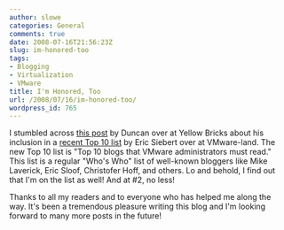 ```yaml
---
author: slowe
categories: General
comments: true
date: 2008-07-16T21:56:23Z
slug: im-honored-too
tags:
- Blogging
- Virtualization
- VMware
title: I'm Honored, Too
url: /2008/07/16/im-honored-too/
wordpress_id: 765
---
```


I stumbled across [this post](http://www.yellow-bricks.com/2008/07/15/im-honored/) by Duncan over at Yellow Bricks about his inclusion in a [recent Top 10 list](http://vmware-land.com/Top_10_Lists.html) by Eric Siebert over at VMware-land. The new Top 10 list is "Top 10 blogs that VMware administrators must read." This list is a regular "Who's Who" list of well-known bloggers like Mike Laverick, Eric Sloof, Christofer Hoff, and others. Lo and behold, I find out that I'm on the list as well! And at #2, no less!

Thanks to all my readers and to everyone who has helped me along the way. It's been a tremendous pleasure writing this blog and I'm looking forward to many more posts in the future!
